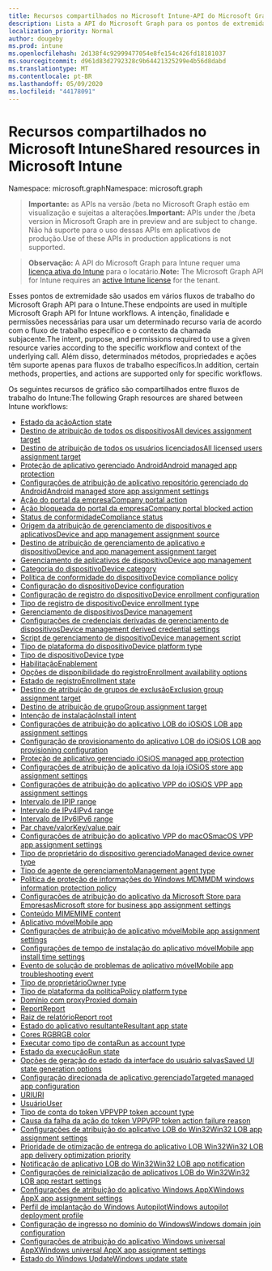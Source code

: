 ```yaml
---
title: Recursos compartilhados no Microsoft Intune-API do Microsoft Graph
description: Lista a API do Microsoft Graph para os pontos de extremidade do Intune (REST) que dão suporte a vários fluxos de trabalho para uma organização de locatário.
localization_priority: Normal
author: dougeby
ms.prod: intune
ms.openlocfilehash: 2d138f4c92999477054e8fe154c426fd18181037
ms.sourcegitcommit: d961d83d2792328c9b64421325299e4b56d8dabd
ms.translationtype: MT
ms.contentlocale: pt-BR
ms.lasthandoff: 05/09/2020
ms.locfileid: "44178091"
---
```

# <a name="shared-resources-in-microsoft-intune"></a><span data-ttu-id="c70f2-103">Recursos compartilhados no Microsoft Intune</span><span class="sxs-lookup"><span data-stu-id="c70f2-103">Shared resources in Microsoft Intune</span></span>

<span data-ttu-id="c70f2-104">Namespace: microsoft.graph</span><span class="sxs-lookup"><span data-stu-id="c70f2-104">Namespace: microsoft.graph</span></span>

> <span data-ttu-id="c70f2-105">**Importante:** as APIs na versão /beta no Microsoft Graph estão em visualização e sujeitas a alterações.</span><span class="sxs-lookup"><span data-stu-id="c70f2-105">**Important:** APIs under the /beta version in Microsoft Graph are in preview and are subject to change.</span></span> <span data-ttu-id="c70f2-106">Não há suporte para o uso dessas APIs em aplicativos de produção.</span><span class="sxs-lookup"><span data-stu-id="c70f2-106">Use of these APIs in production applications is not supported.</span></span>

> <span data-ttu-id="c70f2-107">**Observação:** A API do Microsoft Graph para Intune requer uma [licença ativa do Intune](https://go.microsoft.com/fwlink/?linkid=839381) para o locatário.</span><span class="sxs-lookup"><span data-stu-id="c70f2-107">**Note:** The Microsoft Graph API for Intune requires an [active Intune license](https://go.microsoft.com/fwlink/?linkid=839381) for the tenant.</span></span>

<span data-ttu-id="c70f2-108">Esses pontos de extremidade são usados em vários fluxos de trabalho do Microsoft Graph API para o Intune.</span><span class="sxs-lookup"><span data-stu-id="c70f2-108">These endpoints are used in multiple Microsoft Graph API for Intune workflows.</span></span>  <span data-ttu-id="c70f2-109">A intenção, finalidade e permissões necessárias para usar um determinado recurso varia de acordo com o fluxo de trabalho específico e o contexto da chamada subjacente.</span><span class="sxs-lookup"><span data-stu-id="c70f2-109">The intent, purpose, and permissions required to use a given resource varies according to the specific workflow and context of the underlying call.</span></span>  <span data-ttu-id="c70f2-110">Além disso, determinados métodos, propriedades e ações têm suporte apenas para fluxos de trabalho específicos.</span><span class="sxs-lookup"><span data-stu-id="c70f2-110">In addition, certain methods, properties, and actions are supported only for specific workflows.</span></span>

<span data-ttu-id="c70f2-111">Os seguintes recursos de gráfico são compartilhados entre fluxos de trabalho do Intune:</span><span class="sxs-lookup"><span data-stu-id="c70f2-111">The following Graph resources are shared between Intune workflows:</span></span>

- [<span data-ttu-id="c70f2-112">Estado da ação</span><span class="sxs-lookup"><span data-stu-id="c70f2-112">Action state</span></span>](intune-shared-actionstate.md)
- [<span data-ttu-id="c70f2-113">Destino de atribuição de todos os dispositivos</span><span class="sxs-lookup"><span data-stu-id="c70f2-113">All devices assignment target</span></span>](intune-shared-alldevicesassignmenttarget.md)
- [<span data-ttu-id="c70f2-114">Destino de atribuição de todos os usuários licenciados</span><span class="sxs-lookup"><span data-stu-id="c70f2-114">All licensed users assignment target</span></span>](intune-shared-alllicensedusersassignmenttarget.md)
- [<span data-ttu-id="c70f2-115">Proteção de aplicativo gerenciado Android</span><span class="sxs-lookup"><span data-stu-id="c70f2-115">Android managed app protection</span></span>](intune-shared-androidmanagedappprotection.md)
- [<span data-ttu-id="c70f2-116">Configurações de atribuição de aplicativo repositório gerenciado do Android</span><span class="sxs-lookup"><span data-stu-id="c70f2-116">Android managed store app assignment settings</span></span>](intune-shared-androidmanagedstoreappassignmentsettings.md)
- [<span data-ttu-id="c70f2-117">Ação do portal da empresa</span><span class="sxs-lookup"><span data-stu-id="c70f2-117">Company portal action</span></span>](intune-shared-companyportalaction.md)
- [<span data-ttu-id="c70f2-118">Ação bloqueada do portal da empresa</span><span class="sxs-lookup"><span data-stu-id="c70f2-118">Company portal blocked action</span></span>](intune-shared-companyportalblockedaction.md)
- [<span data-ttu-id="c70f2-119">Status de conformidade</span><span class="sxs-lookup"><span data-stu-id="c70f2-119">Compliance status</span></span>](intune-shared-compliancestatus.md)
- [<span data-ttu-id="c70f2-120">Origem da atribuição de gerenciamento de dispositivos e aplicativos</span><span class="sxs-lookup"><span data-stu-id="c70f2-120">Device and app management assignment source</span></span>](intune-shared-deviceandappmanagementassignmentsource.md)
- [<span data-ttu-id="c70f2-121">Destino de atribuição de gerenciamento de aplicativo e dispositivo</span><span class="sxs-lookup"><span data-stu-id="c70f2-121">Device and app management assignment target</span></span>](intune-shared-deviceandappmanagementassignmenttarget.md)
- [<span data-ttu-id="c70f2-122">Gerenciamento de aplicativos de dispositivo</span><span class="sxs-lookup"><span data-stu-id="c70f2-122">Device app management</span></span>](intune-shared-deviceappmanagement.md)
- [<span data-ttu-id="c70f2-123">Categoria do dispositivo</span><span class="sxs-lookup"><span data-stu-id="c70f2-123">Device category</span></span>](intune-shared-devicecategory.md)
- [<span data-ttu-id="c70f2-124">Política de conformidade do dispositivo</span><span class="sxs-lookup"><span data-stu-id="c70f2-124">Device compliance policy</span></span>](intune-shared-devicecompliancepolicy.md)
- [<span data-ttu-id="c70f2-125">Configuração do dispositivo</span><span class="sxs-lookup"><span data-stu-id="c70f2-125">Device configuration</span></span>](intune-shared-deviceconfiguration.md)
- [<span data-ttu-id="c70f2-126">Configuração de registro do dispositivo</span><span class="sxs-lookup"><span data-stu-id="c70f2-126">Device enrollment configuration</span></span>](intune-shared-deviceenrollmentconfiguration.md)
- [<span data-ttu-id="c70f2-127">Tipo de registro de dispositivo</span><span class="sxs-lookup"><span data-stu-id="c70f2-127">Device enrollment type</span></span>](intune-shared-deviceenrollmenttype.md)
- [<span data-ttu-id="c70f2-128">Gerenciamento de dispositivos</span><span class="sxs-lookup"><span data-stu-id="c70f2-128">Device management</span></span>](intune-shared-devicemanagement.md)
- [<span data-ttu-id="c70f2-129">Configurações de credenciais derivadas de gerenciamento de dispositivos</span><span class="sxs-lookup"><span data-stu-id="c70f2-129">Device management derived credential settings</span></span>](intune-shared-devicemanagementderivedcredentialsettings.md)
- [<span data-ttu-id="c70f2-130">Script de gerenciamento de dispositivo</span><span class="sxs-lookup"><span data-stu-id="c70f2-130">Device management script</span></span>](intune-shared-devicemanagementscript.md)
- [<span data-ttu-id="c70f2-131">Tipo de plataforma do dispositivo</span><span class="sxs-lookup"><span data-stu-id="c70f2-131">Device platform type</span></span>](intune-shared-deviceplatformtype.md)
- [<span data-ttu-id="c70f2-132">Tipo de dispositivo</span><span class="sxs-lookup"><span data-stu-id="c70f2-132">Device type</span></span>](intune-shared-devicetype.md)
- [<span data-ttu-id="c70f2-133">Habilitação</span><span class="sxs-lookup"><span data-stu-id="c70f2-133">Enablement</span></span>](intune-shared-enablement.md)
- [<span data-ttu-id="c70f2-134">Opções de disponibilidade do registro</span><span class="sxs-lookup"><span data-stu-id="c70f2-134">Enrollment availability options</span></span>](intune-shared-enrollmentavailabilityoptions.md)
- [<span data-ttu-id="c70f2-135">Estado de registro</span><span class="sxs-lookup"><span data-stu-id="c70f2-135">Enrollment state</span></span>](intune-shared-enrollmentstate.md)
- [<span data-ttu-id="c70f2-136">Destino de atribuição de grupos de exclusão</span><span class="sxs-lookup"><span data-stu-id="c70f2-136">Exclusion group assignment target</span></span>](intune-shared-exclusiongroupassignmenttarget.md)
- [<span data-ttu-id="c70f2-137">Destino de atribuição de grupo</span><span class="sxs-lookup"><span data-stu-id="c70f2-137">Group assignment target</span></span>](intune-shared-groupassignmenttarget.md)
- [<span data-ttu-id="c70f2-138">Intenção de instalação</span><span class="sxs-lookup"><span data-stu-id="c70f2-138">Install intent</span></span>](intune-shared-installintent.md)
- [<span data-ttu-id="c70f2-139">Configurações de atribuição do aplicativo LOB do iOS</span><span class="sxs-lookup"><span data-stu-id="c70f2-139">iOS LOB app assignment settings</span></span>](intune-shared-ioslobappassignmentsettings.md)
- [<span data-ttu-id="c70f2-140">Configuração de provisionamento do aplicativo LOB do iOS</span><span class="sxs-lookup"><span data-stu-id="c70f2-140">iOS LOB app provisioning configuration</span></span>](intune-shared-ioslobappprovisioningconfiguration.md)
- [<span data-ttu-id="c70f2-141">Proteção de aplicativo gerenciado iOS</span><span class="sxs-lookup"><span data-stu-id="c70f2-141">iOS managed app protection</span></span>](intune-shared-iosmanagedappprotection.md)
- [<span data-ttu-id="c70f2-142">Configurações de atribuição de aplicativo da loja iOS</span><span class="sxs-lookup"><span data-stu-id="c70f2-142">iOS store app assignment settings</span></span>](intune-shared-iosstoreappassignmentsettings.md)
- [<span data-ttu-id="c70f2-143">Configurações de atribuição do aplicativo VPP do iOS</span><span class="sxs-lookup"><span data-stu-id="c70f2-143">iOS VPP app assignment settings</span></span>](intune-shared-iosvppappassignmentsettings.md)
- [<span data-ttu-id="c70f2-144">Intervalo de IP</span><span class="sxs-lookup"><span data-stu-id="c70f2-144">IP range</span></span>](intune-shared-iprange.md)
- [<span data-ttu-id="c70f2-145">Intervalo de IPv4</span><span class="sxs-lookup"><span data-stu-id="c70f2-145">IPv4 range</span></span>](intune-shared-ipv4range.md)
- [<span data-ttu-id="c70f2-146">Intervalo de IPv6</span><span class="sxs-lookup"><span data-stu-id="c70f2-146">IPv6 range</span></span>](intune-shared-ipv6range.md)
- [<span data-ttu-id="c70f2-147">Par chave/valor</span><span class="sxs-lookup"><span data-stu-id="c70f2-147">Key/value pair</span></span>](intune-shared-keyvaluepair.md)
- [<span data-ttu-id="c70f2-148">Configurações de atribuição do aplicativo VPP do macOS</span><span class="sxs-lookup"><span data-stu-id="c70f2-148">macOS VPP app assignment settings</span></span>](intune-shared-macosvppappassignmentsettings.md)
- [<span data-ttu-id="c70f2-149">Tipo de proprietário do dispositivo gerenciado</span><span class="sxs-lookup"><span data-stu-id="c70f2-149">Managed device owner type</span></span>](intune-shared-manageddeviceownertype.md)
- [<span data-ttu-id="c70f2-150">Tipo de agente de gerenciamento</span><span class="sxs-lookup"><span data-stu-id="c70f2-150">Management agent type</span></span>](intune-shared-managementagenttype.md)
- [<span data-ttu-id="c70f2-151">Política de proteção de informações do Windows MDM</span><span class="sxs-lookup"><span data-stu-id="c70f2-151">MDM windows information protection policy</span></span>](intune-shared-mdmwindowsinformationprotectionpolicy.md)
- [<span data-ttu-id="c70f2-152">Configurações de atribuição do aplicativo da Microsoft Store para Empresas</span><span class="sxs-lookup"><span data-stu-id="c70f2-152">Microsoft store for business app assignment settings</span></span>](intune-shared-microsoftstoreforbusinessappassignmentsettings.md)
- [<span data-ttu-id="c70f2-153">Conteúdo MIME</span><span class="sxs-lookup"><span data-stu-id="c70f2-153">MIME content</span></span>](intune-shared-mimecontent.md)
- [<span data-ttu-id="c70f2-154">Aplicativo móvel</span><span class="sxs-lookup"><span data-stu-id="c70f2-154">Mobile app</span></span>](intune-shared-mobileapp.md)
- [<span data-ttu-id="c70f2-155">Configurações de atribuição de aplicativo móvel</span><span class="sxs-lookup"><span data-stu-id="c70f2-155">Mobile app assignment settings</span></span>](intune-shared-mobileappassignmentsettings.md)
- [<span data-ttu-id="c70f2-156">Configurações de tempo de instalação do aplicativo móvel</span><span class="sxs-lookup"><span data-stu-id="c70f2-156">Mobile app install time settings</span></span>](intune-shared-mobileappinstalltimesettings.md)
- [<span data-ttu-id="c70f2-157">Evento de solução de problemas de aplicativo móvel</span><span class="sxs-lookup"><span data-stu-id="c70f2-157">Mobile app troubleshooting event</span></span>](intune-shared-mobileapptroubleshootingevent.md)
- [<span data-ttu-id="c70f2-158">Tipo de proprietário</span><span class="sxs-lookup"><span data-stu-id="c70f2-158">Owner type</span></span>](intune-shared-ownertype.md)
- [<span data-ttu-id="c70f2-159">Tipo de plataforma da política</span><span class="sxs-lookup"><span data-stu-id="c70f2-159">Policy platform type</span></span>](intune-shared-policyplatformtype.md)
- [<span data-ttu-id="c70f2-160">Domínio com proxy</span><span class="sxs-lookup"><span data-stu-id="c70f2-160">Proxied domain</span></span>](intune-shared-proxieddomain.md)
- [<span data-ttu-id="c70f2-161">Report</span><span class="sxs-lookup"><span data-stu-id="c70f2-161">Report</span></span>](intune-shared-report.md)
- [<span data-ttu-id="c70f2-162">Raiz de relatório</span><span class="sxs-lookup"><span data-stu-id="c70f2-162">Report root</span></span>](intune-shared-reportroot.md)
- [<span data-ttu-id="c70f2-163">Estado do aplicativo resultante</span><span class="sxs-lookup"><span data-stu-id="c70f2-163">Resultant app state</span></span>](intune-shared-resultantappstate.md)
- [<span data-ttu-id="c70f2-164">Cores RGB</span><span class="sxs-lookup"><span data-stu-id="c70f2-164">RGB color</span></span>](intune-shared-rgbcolor.md)
- [<span data-ttu-id="c70f2-165">Executar como tipo de conta</span><span class="sxs-lookup"><span data-stu-id="c70f2-165">Run as account type</span></span>](intune-shared-runasaccounttype.md)
- [<span data-ttu-id="c70f2-166">Estado da execução</span><span class="sxs-lookup"><span data-stu-id="c70f2-166">Run state</span></span>](intune-shared-runstate.md)
- [<span data-ttu-id="c70f2-167">Opções de geração do estado da interface do usuário salvas</span><span class="sxs-lookup"><span data-stu-id="c70f2-167">Saved UI state generation options</span></span>](intune-shared-saveduistategenerationoptions.md)
- [<span data-ttu-id="c70f2-168">Configuração direcionada de aplicativo gerenciado</span><span class="sxs-lookup"><span data-stu-id="c70f2-168">Targeted managed app configuration</span></span>](intune-shared-targetedmanagedappconfiguration.md)
- [<span data-ttu-id="c70f2-169">URI</span><span class="sxs-lookup"><span data-stu-id="c70f2-169">URI</span></span>](intune-shared-uri.md)
- [<span data-ttu-id="c70f2-170">Usuário</span><span class="sxs-lookup"><span data-stu-id="c70f2-170">User</span></span>](intune-shared-user.md)
- [<span data-ttu-id="c70f2-171">Tipo de conta do token VPP</span><span class="sxs-lookup"><span data-stu-id="c70f2-171">VPP token account type</span></span>](intune-shared-vpptokenaccounttype.md)
- [<span data-ttu-id="c70f2-172">Causa da falha da ação do token VPP</span><span class="sxs-lookup"><span data-stu-id="c70f2-172">VPP token action failure reason</span></span>](intune-shared-vpptokenactionfailurereason.md)
- [<span data-ttu-id="c70f2-173">Configurações de atribuição do aplicativo LOB do Win32</span><span class="sxs-lookup"><span data-stu-id="c70f2-173">Win32 LOB app assignment settings</span></span>](intune-shared-win32lobappassignmentsettings.md)
- [<span data-ttu-id="c70f2-174">Prioridade de otimização de entrega do aplicativo LOB Win32</span><span class="sxs-lookup"><span data-stu-id="c70f2-174">Win32 LOB app delivery optimization priority</span></span>](intune-shared-win32lobappdeliveryoptimizationpriority.md)
- [<span data-ttu-id="c70f2-175">Notificação de aplicativo LOB do Win32</span><span class="sxs-lookup"><span data-stu-id="c70f2-175">Win32 LOB app notification</span></span>](intune-shared-win32lobappnotification.md)
- [<span data-ttu-id="c70f2-176">Configurações de reinicialização de aplicativos LOB do Win32</span><span class="sxs-lookup"><span data-stu-id="c70f2-176">Win32 LOB app restart settings</span></span>](intune-shared-win32lobapprestartsettings.md)
- [<span data-ttu-id="c70f2-177">Configurações de atribuição do aplicativo Windows AppX</span><span class="sxs-lookup"><span data-stu-id="c70f2-177">Windows AppX app assignment settings</span></span>](intune-shared-windowsappxappassignmentsettings.md)
- [<span data-ttu-id="c70f2-178">Perfil de implantação do Windows Autopilot</span><span class="sxs-lookup"><span data-stu-id="c70f2-178">Windows autopilot deployment profile</span></span>](intune-shared-windowsautopilotdeploymentprofile.md)
- [<span data-ttu-id="c70f2-179">Configuração de ingresso no domínio do Windows</span><span class="sxs-lookup"><span data-stu-id="c70f2-179">Windows domain join configuration</span></span>](intune-shared-windowsdomainjoinconfiguration.md)
- [<span data-ttu-id="c70f2-180">Configurações de atribuição do aplicativo Windows universal AppX</span><span class="sxs-lookup"><span data-stu-id="c70f2-180">Windows universal AppX app assignment settings</span></span>](intune-shared-windowsuniversalappxappassignmentsettings.md)
- [<span data-ttu-id="c70f2-181">Estado do Windows Update</span><span class="sxs-lookup"><span data-stu-id="c70f2-181">Windows update state</span></span>](intune-shared-windowsupdatestate.md)